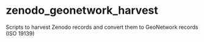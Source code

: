 # zenodo_geonetwork_harvest
Scripts to harvest Zenodo records and convert them to GeoNetwork records (ISO 19139)
